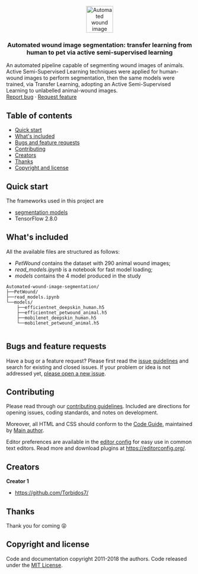 <p align="center">
  <a href="google.com">
    <img src="https://cdn-icons-png.flaticon.com/512/9316/9316069.png" alt="Automated wound image segmentation: transfer learning from human to pet via active semi-supervised learning" width=72 height=72>
  </a>

  <h3 align="center">Automated wound image segmentation: transfer learning from human to pet via active semi-supervised learning</h3>

  <p align="left">
   An automated pipeline capable of segmenting wound images of animals. 
Active Semi-Supervised Learning techniques were applied for human-wound images to perform segmentation,
then the same models were trained, via Transfer Learning, adopting an Active Semi-Supervised Learning to unlabelled animal-wound images. 
    <br>
    <a href="https://github.com/Torbidos7/Automated-wound-image-segmentation/issues/new?template=bug.md">Report bug</a>
    ·
    <a href="https://github.com/Torbidos7/Automated-wound-image-segmentation/issues/new?template=feature.md&labels=feature">Request feature</a>
  </p>
</p>


## Table of contents

- [Quick start](#quick-start)
- [What's included](#whats-included)
- [Bugs and feature requests](#bugs-and-feature-requests)
- [Contributing](#contributing)
- [Creators](#creators)
- [Thanks](#thanks)
- [Copyright and license](#copyright-and-license)


## Quick start

The frameworks used in this project are

- <a href="https://github.com/qubvel/segmentation_models">segmentation models</a>
- TensorFlow 2.8.0

## What's included

All the available files are structured as follows:

- *PetWound* contains the dataset with 290 animal wound images;
- *read_models.ipynb* is a notebook for fast model loading;
- *models* contains the 4 model produced in the study

```text
Automated-wound-image-segmentation/
├──PetWound/
├──read_models.ipynb
└──models/
    ├──efficientnet_deepskin_human.h5
    ├──efficientnet_petwound_animal.h5
    ├──mobilenet_deepskin_human.h5
    └──mobilenet_petwound_animal.h5 
     
```

## Bugs and feature requests

Have a bug or a feature request? Please first read the [issue guidelines](https://github.com/Torbidos7/Automated-wound-image-segmentation/blob/master/CONTRIBUTING.md) and search for existing and closed issues. If your problem or idea is not addressed yet, [please open a new issue](https://github.com/Torbidos7/Automated-wound-image-segmentation/issues/new).

## Contributing

Please read through our [contributing guidelines](https://github.com/Torbidos7/Automated-wound-image-segmentation/blob/master/CONTRIBUTING.md). Included are directions for opening issues, coding standards, and notes on development.

Moreover, all HTML and CSS should conform to the [Code Guide](https://github.com/mdo/code-guide), maintained by [Main author](https://github.com/Torbidos7).

Editor preferences are available in the [editor config](https://github.com/Torbidos7/Automated-wound-image-segmentation/blob/master/.editorconfig) for easy use in common text editors. Read more and download plugins at <https://editorconfig.org/>.

## Creators

**Creator 1**

- <https://github.com/Torbidos7/>

## Thanks

Thank you for coming :stuck_out_tongue_closed_eyes:

## Copyright and license

Code and documentation copyright 2011-2018 the authors. Code released under the [MIT License](https://github.com/Torbidos7/Automated-wound-image-segmentation//blob/master/LICENSE).


